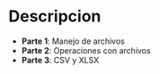 # Descripcion
* **Parte 1**: Manejo de archivos
* **Parte 2**: Operaciones con archivos
* **Parte 3**: CSV y XLSX
